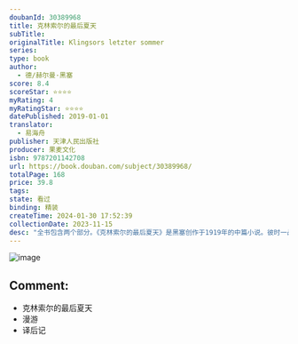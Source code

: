 ```yaml
---
doubanId: 30389968
title: 克林索尔的最后夏天
subTitle: 
originalTitle: Klingsors letzter sommer
series: 
type: book
author: 
  - 德/赫尔曼·黑塞
score: 8.4
scoreStar: ⭐⭐⭐⭐
myRating: 4
myRatingStar: ⭐⭐⭐⭐
datePublished: 2019-01-01
translator: 
  - 易海舟
publisher: 天津人民出版社
producer: 果麦文化
isbn: 9787201142708
url: https://book.douban.com/subject/30389968/
totalPage: 168
price: 39.8
tags: 
state: 看过
binding: 精装
createTime: 2024-01-30 17:52:39
collectionDate: 2023-11-15
desc: "全书包含两个部分。《克林索尔的最后夏天》是黑塞创作于1919年的中篇小说。彼时一战刚刚结束，世界尚未从混乱中恢复，千万士兵、战俘和民众，从多年僵化统一的顺服中，回归既向往又恐惧的自由。有些年轻人在童年时被战争拖走，现在“回归”了，却必须面对一个完全陌生的现实世界。而对于 黑塞这样的“老人”，那些曾被高度认同的世界观已成了可笑荒唐的明日黄花。一切都变得可疑，令人不安惶恐。在这样一个夏天，一个告别的夏天，充满力量与光芒、诱惑与魅力，弥漫南方阳光与葡萄酒香气的日子，画家克林索尔化身李太白，与他的好友杜甫、路易、亚美尼亚占星师，一同漫游，饮酒，辩论。最终在夏末，用尽生命所有的燃料，完成了最终的画作。第二部分《漫游》是黑塞创作的散文和诗歌集。诺贝尔文学奖得主黑塞自传式作品，国内首度翻译集结”，继《悉达多》《园圃之乐》后，你不可错过的大师之作。本书内容关于...(展开全部)全书包含两个部分。《克林索尔的最后夏天》是黑塞创作于1919年的中篇小说。彼时一战刚刚结束，世界尚未从混乱中恢复，千万士兵、战俘和民众，从多年僵化统一的顺服中，回归既向往又恐惧的自由。有些年轻人在童年时被战争拖走，现在“回归”了，却必须面对一个完全陌生的现实世界。而对于 黑塞这样的“老人”，那些曾被高度认同的世界观已成了可笑荒唐的明日黄花。一切都变得可疑，令人不安惶恐。在这样一个夏天，一个告别的夏天，充满力量与光芒、诱惑与魅力，弥漫南方阳光与葡萄酒香气的日子，画家克林索尔化身李太白，与他的好友杜甫、路易、亚美尼亚占星师，一同漫游，饮酒，辩论。最终在夏末，用尽生命所有的燃料，完成了最终的画作。第二部分《漫游》是黑塞创作的散文和诗歌集。诺贝尔文学奖得主黑塞自传式作品，国内首度翻译集结”，继《悉达多》《园圃之乐》后，你不可错过的大师之作。本书内容关于夏日、颜色、梦境，以及葡萄酒、诗歌和艺术；或许是黑塞最具想象力的作品，文字如调色盘般交织迷离。在本书中，你不仅能见到黑塞本人，还有李太白、杜甫、亚美尼亚占星师。但无论你是懵懂少年，还是沉静老者，都能在本书中找到属于你的自画像。作者简介赫尔曼·黑塞 | Hermann Hesse（1877—1962）作家，诗人，画家。1877年生于德国，1924年入籍瑞士。1946年获诺贝尔文学奖。20世纪六十年代美国曾掀起阅读黑塞的热潮。被誉为德国浪漫派的最后一位骑士。主要作品1904 《彼得·卡门青》1906 《在轮下》1913 《印度札记》1919 《德米安》1922 《悉达多》1923 《辛克莱的笔记》1925 《温泉疗养客》1927 《荒原狼》1928 《沉思录》1930 《纳尔齐斯和歌尔德蒙》1932 《东方之旅》1943 《玻璃珠游戏》"
---
```


![image](assets/s29957191.jpg)

Comment: 
---



  - 克林索尔的最后夏天
  - 漫游
  - 译后记
